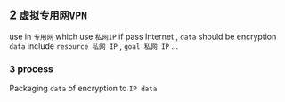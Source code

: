 ## 2 `虚拟专用网VPN` 
use in `专用网` which use `私网IP` 
if pass Internet , `data` should be encryption
`data` include `resource 私网 IP` , `goal 私网 IP` ...

### 3  process
Packaging `data` of encryption to `IP data` 
